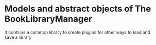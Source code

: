 # **Models and abstract objects of The BookLibraryManager**

It contains a common library to create plugins for other ways to load and save a library
